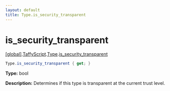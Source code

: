 ```yaml
---
layout: default
title: Type.is_security_transparent
---
```


# is_security_transparent

[\[global\]]({{site.baseurl}}/docs/).[TaffyScript]({{site.baseurl}}/docs/TaffyScript/).[Type]({{site.baseurl}}/docs/TaffyScript/Type/).[is_security_transparent]({{site.baseurl}}/docs/TaffyScript/Type/is_security_transparent/)

```cs
Type.is_security_transparent { get; }
```

**Type:** bool

**Description:** Determines if this type is transparent at the current trust level.
